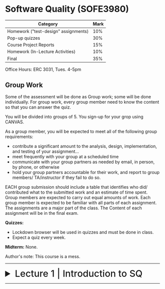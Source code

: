 # Software Quality (SOFE3980)

| Category                             | Mark   |
|--------------------------------------|--------|
| Homework ("test-design" assignments) | 10%    |
| Pop-up quizzes                       | 30%    |
| Course Project Reports               | 15%    |
| Homework (In-Lecture Activities)     | 10%    |
| Final                                | 35%    |

Office Hours: ERC 3031, Tues. 4-5pm

## Group Work

Some of the assessment will be done as  Group work; some will be done individually. For group work, every group member need to know the content so that you can answer the quiz.

You will be divided into groups of 5. You sign-up for your grop using CANVAS. 

As a group member, you will be expected to meet all of the following group requirements:

- contribute a significant amount to the analysis, design, implementation, and testing of your  assignment…
- meet frequently with your group at a scheduled time
- communicate with your group partners as needed by email, in person, by phone, or otherwise
- hold your group partners accountable for their work, and report to group members/ TA/instructor if they fail to do so.

EACH group submission should include a table that identifies who did/ contributed  what to the submitted work and an estimate of time spent.  Group members are expected to carry out equal amounts of work.  Each group member is expected to be familiar with all parts of each assignment.  The assignments are a major part of the class.  The Content of each assignment will be in the final exam.

**Quizzes:**
- Lockdown browser will be used in quizzes and must be done in class. 
- Expect a quiz every week.

**Midterm:**
None.

Author's note: This course is a mess.

---

<details>
  <summary style="font-size: 30px; font-weight: 500; cursor: pointer;">Lecture 1 | Introduction to SQ</summary>
  
  # Outline:
*What is software project management?* Is it really different from *ordinary* project management?

*How do you know when a project has been successful?* E.g., do the expectations of the customer/client match those of the developers?

# Why is project management important?

Large amounts of money are spent on Info & Comms. Technology (ICT).

- Projects often fail; Standish Group claim only a third of ICT projects are successful. 82% were late and 43% exceeded their budget.
- Poor project management is a major factor in these failures.

# What is a project?

The definition can vary, but its most important aspects are its *planning* and *size*.

To compare:

Jobs – repetition of very well-defined and well understood tasks with very little uncertainty
Exploration – e.g. finding a cure for cancer: the outcome is very uncertain

Projects lie in the middle between a job and exploration.

A task is more 'project-like' if it is:
- Non-routine
- Planned
- Aiming at a specific target
- Carried out for a customer
- Carried out by a temporary work group
- Involving several specialisms
- Made up of several different phases
- Constrained by time and resources
- Large and/or complex

## Exercise 1.1
Which of the following is a project, a routine, or an exploration:
<details>
  <summary>Producing an edition of a newspaper</summary>
routine
</details>

<details>
  <summary>Building the channel tunnel.</summary>
project
</details>

<details>
  <summary>Getting Married</summary>
project</details>

<details>
  <summary>A research project into what makes a good human-computer interface.</summary>
exploration
</details>

<details>
  <summary>An investigation into the reason why a user has a problem with a computer system.</summary>
project
</details>

<details>
  <summary>A programming assignment for a second year computing student.</summary>
project
</details>

<details>
  <summary>Writing an operating system for a new computer</summary>
exploration
</details>

<details>
  <summary>Installing a new version of a word processing application in an organization</summary>
routine
</details>

Invisibility, Complexity, Conformity (compliance w/ standards, rules, or laws), and Flexibility make software more problematic to build than other engineered artefacts.

Projects can be

- **In-house:** clients & employers are employed by same organization
- **Out-sourced:** clients & employers are employed by different organizations

"Project manager" could be:
- a ‘contract manager’ in the client organization
- a technical project manager in the supplier/services organization

### Activities covered by project management
Feasibility study
- Is project technically feasible and worthwhile from a business point of view?

Planning
- Only done if project is feasible

Execution
- Implement plan, but plan may be changed as we go along

## The software development life-cycle
![spm1](../static/SPM_1.png)

</details>

---
